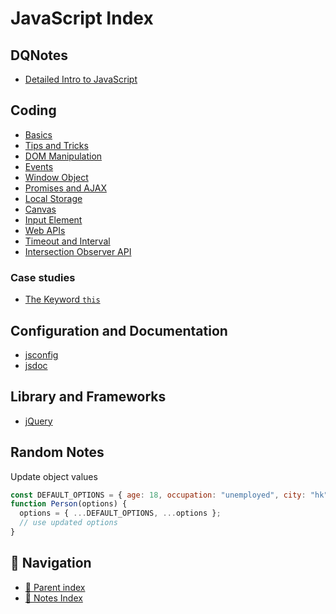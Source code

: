# JavaScript Index

## DQNotes

- [Detailed Intro to JavaScript](../../Dqn/Computer/js.dqn)

## Coding

- [Basics](js-basics.md)
- [Tips and Tricks](tips-and-tricks.md)
- [DOM Manipulation](js-dom.md)
- [Events](web-events.md)
- [Window Object](window-object.md)
- [Promises and AJAX](promises-and-ajax.md)
- [Local Storage](local-storage.md)
- [Canvas](canvas.md)
- [Input Element](input-element.md)
- [Web APIs](web-apis.md)
- [Timeout and Interval](timeout-and-interval.md)
- [Intersection Observer API](intersection-observer-api.md)

### Case studies

- [The Keyword `this`](this-keyword.md)

## Configuration and Documentation

- [jsconfig](jsconfig.md)
- [jsdoc](jsdoc.md)

## Library and Frameworks

- [jQuery](jquery.md)

## Random Notes

Update object values

```javascript
const DEFAULT_OPTIONS = { age: 18, occupation: "unemployed", city: "hk" };
function Person(options) {
  options = { ...DEFAULT_OPTIONS, ...options };
  // use updated options
}
```

## 🧭 Navigation

- [🔖 Parent index](../../../index.md)
- [📑 Notes Index](../../../index.md)
